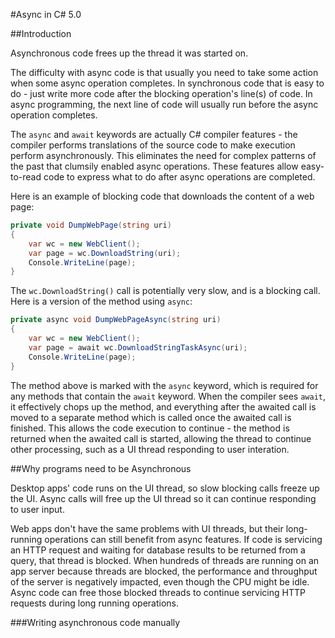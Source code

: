 #Async in C# 5.0

##Introduction

Asynchronous code frees up the thread
it was started on.

The difficulty with async code is that
usually you need to take some action 
when some async operation completes.  In
synchronous code that is easy to do - 
just write more code after the blocking
operation's line(s) of code.  In async
programming, the next line of code will
usually run before the async operation 
completes.  

The `async` and `await` keywords are 
actually C# compiler features - the 
compiler performs translations of the 
source code to make execution perform
asynchronously.  This eliminates the 
need for complex patterns of the past 
that clumsily enabled async operations.
These features allow easy-to-read code
to express what to do after async 
operations are completed.

Here is an example of blocking code that
downloads the content of a web page:

```csharp
private void DumpWebPage(string uri) 
{
	var wc = new WebClient();
	var page = wc.DownloadString(uri);
	Console.WriteLine(page);	
}
```

The `wc.DownloadString()` call is potentially
very slow, and is a blocking call.  Here is a 
version of the method using `async`:

```csharp
private async void DumpWebPageAsync(string uri) 
{
	var wc = new WebClient();
	var page = await wc.DownloadStringTaskAsync(uri);
	Console.WriteLine(page);
}
```

The method above is marked with the `async`
keyword, which is required for any methods 
that contain the `await` keyword.  When the 
compiler sees `await`, it effectively chops
up the method, and everything after the
awaited call is moved to a separate method
which is called once the awaited call is 
finished.  This allows the code execution
to continue - the method is returned when
the awaited call is started, allowing the 
thread to continue other processing, such 
as a UI thread responding to user interation.


##Why programs need to be Asynchronous

Desktop apps' code runs on the UI thread,
so slow blocking calls freeze up the UI.
Async calls will free up the UI thread so
it can continue responding to user input.

Web apps don't have the same problems with
UI threads, but their long-running operations can
still benefit from async features.  If code
is servicing an HTTP request and waiting for
database results to be returned from a query,
that thread is blocked.  When hundreds of 
threads are running on an app server because
threads are blocked, the performance and 
throughput of the server is negatively 
impacted, even though the CPU might be idle.
Async code can free those blocked threads to
continue servicing HTTP requests during long
running operations.


###Writing asynchronous code manually